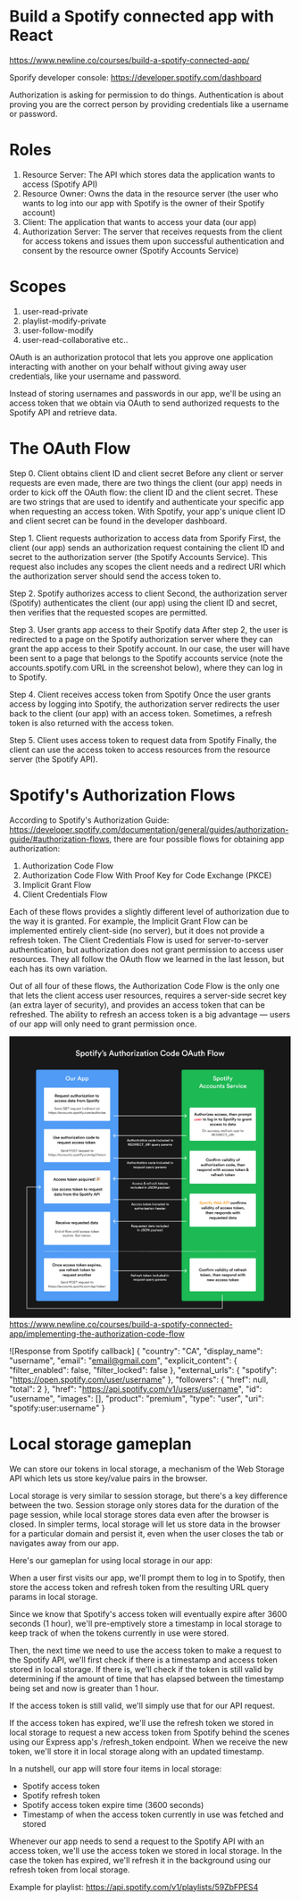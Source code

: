 
# Build a Spotify connected app with React

<https://www.newline.co/courses/build-a-spotify-connected-app/>

Sporify developer console: <https://developer.spotify.com/dashboard>

Authorization is asking for permission to do things. Authentication is about proving you are the correct person by providing credentials like a username or password.

# Roles

1. Resource Server: The API which stores data the application wants to access (Spotify API)
2. Resource Owner: Owns the data in the resource server (the user who wants to log into our app with Spotify is the owner of their Spotify account)
3. Client: The application that wants to access your data (our app)
4. Authorization Server: The server that receives requests from the client for access tokens and issues them upon successful authentication and consent by the resource owner (Spotify Accounts Service)

# Scopes

1. user-read-private
2. playlist-modify-private
3. user-follow-modify
4. user-read-collaborative
etc..

OAuth is an authorization protocol that lets you approve one application interacting with another on your behalf without giving away user credentials, like your username and password.

Instead of storing usernames and passwords in our app, we'll be using an access token that we obtain via OAuth to send authorized requests to the Spotify API and retrieve data.

# The OAuth Flow

Step 0. Client obtains client ID and client secret
Before any client or server requests are even made, there are two things the client (our app) needs in order to kick off the OAuth flow: the client ID and the client secret. These are two strings that are used to identify and authenticate your specific app when requesting an access token.
With Spotify, your app's unique client ID and client secret can be found in the developer dashboard.

Step 1. Client requests authorization to access data from Sporify
First, the client (our app) sends an authorization request containing the client ID and secret to the authorization server (the Spotify Accounts Service). This request also includes any scopes the client needs and a redirect URI which the authorization server should send the access token to.

Step 2. Spotify authorizes access to client
Second, the authorization server (Spotify) authenticates the client (our app) using the client ID and secret, then verifies that the requested scopes are permitted.

Step 3. User grants app access to their Spotify data
After step 2, the user is redirected to a page on the Spotify authorization server where they can grant the app access to their Spotify account. In our case, the user will have been sent to a page that belongs to the Spotify accounts service (note the accounts.spotify.com URL in the screenshot below), where they can log in to Spotify.

Step 4. Client receives access token from Spotify
Once the user grants access by logging into Spotify, the authorization server redirects the user back to the client (our app) with an access token. Sometimes, a refresh token is also returned with the access token.

Step 5. Client uses access token to request data from Spotify
Finally, the client can use the access token to access resources from the resource server (the Spotify API).

# Spotify's Authorization Flows

According to Spotify's Authorization Guide: <https://developer.spotify.com/documentation/general/guides/authorization-guide/#authorization-flows>, there are four possible flows for obtaining app authorization:

1. Authorization Code Flow
2. Authorization Code Flow With Proof Key for Code Exchange (PKCE)
3. Implicit Grant Flow
4. Client Credentials Flow

Each of these flows provides a slightly different level of authorization due to the way it is granted. For example, the Implicit Grant Flow can be implemented entirely client-side (no server), but it does not provide a refresh token. The Client Credentials Flow is used for server-to-server authentication, but authorization does not grant permission to access user resources. They all follow the OAuth flow we learned in the last lesson, but each has its own variation.

Out of all four of these flows, the Authorization Code Flow is the only one that lets the client access user resources, requires a server-side secret key (an extra layer of security), and provides an access token that can be refreshed. The ability to refresh an access token is a big advantage — users of our app will only need to grant permission once.

![Authorization code diagram](authorization-code-diagram.png)
<https://www.newline.co/courses/build-a-spotify-connected-app/implementing-the-authorization-code-flow>

![Response from Spotify callback]
{
  "country": "CA",
  "display_name": "username",
  "email": "email@gmail.com",
  "explicit_content": {
    "filter_enabled": false,
    "filter_locked": false
  },
  "external_urls": {
    "spotify": "https://open.spotify.com/user/username"
  },
  "followers": {
    "href": null,
    "total": 2
  },
  "href": "https://api.spotify.com/v1/users/username",
  "id": "username",
  "images": [],
  "product": "premium",
  "type": "user",
  "uri": "spotify:user:username"
}

# Local storage gameplan

We can store our tokens in local storage, a mechanism of the Web Storage API which lets us store key/value pairs in the browser.

Local storage is very similar to session storage, but there's a key difference between the two. Session storage only stores data for the duration of the page session, while local storage stores data even after the browser is closed. In simpler terms, local storage will let us store data in the browser for a particular domain and persist it, even when the user closes the tab or navigates away from our app.

Here's our gameplan for using local storage in our app:

When a user first visits our app, we'll prompt them to log in to Spotify, then store the access token and refresh token from the resulting URL query params in local storage.

Since we know that Spotify's access token will eventually expire after 3600 seconds (1 hour), we'll pre-emptively store a timestamp in local storage to keep track of when the tokens currently in use were stored.

Then, the next time we need to use the access token to make a request to the Spotify API, we'll first check if there is a timestamp and access token stored in local storage. If there is, we'll check if the token is still valid by determining if the amount of time that has elapsed between the timestamp being set and now is greater than 1 hour.

If the access token is still valid, we'll simply use that for our API request.

If the access token has expired, we'll use the refresh token we stored in local storage to request a new access token from Spotify behind the scenes using our Express app's /refresh_token endpoint. When we receive the new token, we'll store it in local storage along with an updated timestamp.

In a nutshell, our app will store four items in local storage:

- Spotify access token
- Spotify refresh token
- Spotify access token expire time (3600 seconds)
- Timestamp of when the access token currently in use was fetched and stored

Whenever our app needs to send a request to the Spotify API with an access token, we'll use the access token we stored in local storage. In the case the token has expired, we'll refresh it in the background using our refresh token from local storage.

Example for playlist: <https://api.spotify.com/v1/playlists/59ZbFPES4>
